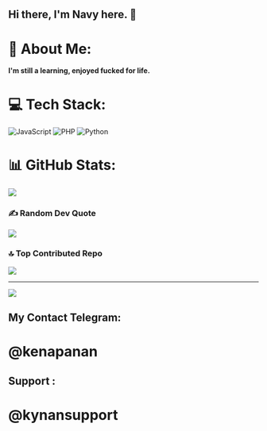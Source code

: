 ## Hi there, I'm Navy here. 👋

# 💫 About Me:
<b>I'm still a learning, enjoyed fucked for life.</b>


# 💻 Tech Stack:
![JavaScript](https://img.shields.io/badge/javascript-%23323330.svg?style=for-the-badge&logo=javascript&logoColor=%23F7DF1E) ![PHP](https://img.shields.io/badge/php-%23777BB4.svg?style=for-the-badge&logo=php&logoColor=white) ![Python](https://img.shields.io/badge/python-3670A0?style=for-the-badge&logo=python&logoColor=ffdd54)
# 📊 GitHub Stats:
![](https://github-readme-streak-stats.herokuapp.com/?user=navycodes&theme=dark&hide_border=false)<br/>
### ✍️ Random Dev Quote
![](https://quotes-github-readme.vercel.app/api?type=horizontal&theme=radical)
### 🔝 Top Contributed Repo
![](https://github-contributor-stats.vercel.app/api?username=navycodes&limit=5&theme=dark&combine_all_yearly_contributions=true)

---
[![](https://visitcount.itsvg.in/api?id=navycodes&icon=0&color=0)](https://visitcount.itsvg.in)

<!-- Proudly created with GPRM ( https://gprm.itsvg.in ) -->

## My Contact Telegram:
# @kenapanan
## Support :
# @kynansupport
